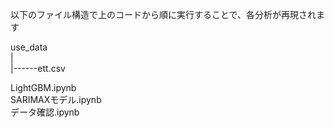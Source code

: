 以下のファイル構造で上のコードから順に実行することで、各分析が再現されます  

use_data  
   |  
   |------ett.csv  
  
LightGBM.ipynb  
SARIMAXモデル.ipynb  
データ確認.ipynb  
